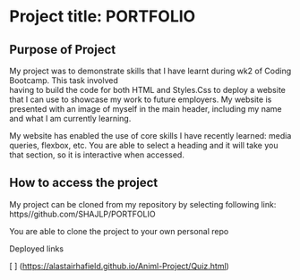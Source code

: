 # Project title: PORTFOLIO

## Purpose of Project

My project was to demonstrate skills that I have learnt during wk2 of Coding Bootcamp. This task involved <br> having to build the code for both HTML and Styles.Css to deploy a website that I can use to  showcase my work to future employers.
My website is presented with an image of myself in the main header, including my name and what I am currently learning.

My website has enabled the use of core skills I have recently learned: media queries, flexbox, etc.
You are able to select a heading and it will take you that section, so it is interactive when accessed.

## How to access the project

My project can be cloned from my repository by selecting following link:
https//github.com/SHAJLP/PORTFOLIO

You are able to clone the project to your own personal repo

[
](https://github.com/SHAJLP/Animl-Project.git)
[
](https://github.com/AlastairHafield/Animl-Project.git)

Deployed links

[
[
](https://alastairhafield.github.io/home-page-2/home.html)]
(https://alastairhafield.github.io/Animl-Project/Quiz.html)
